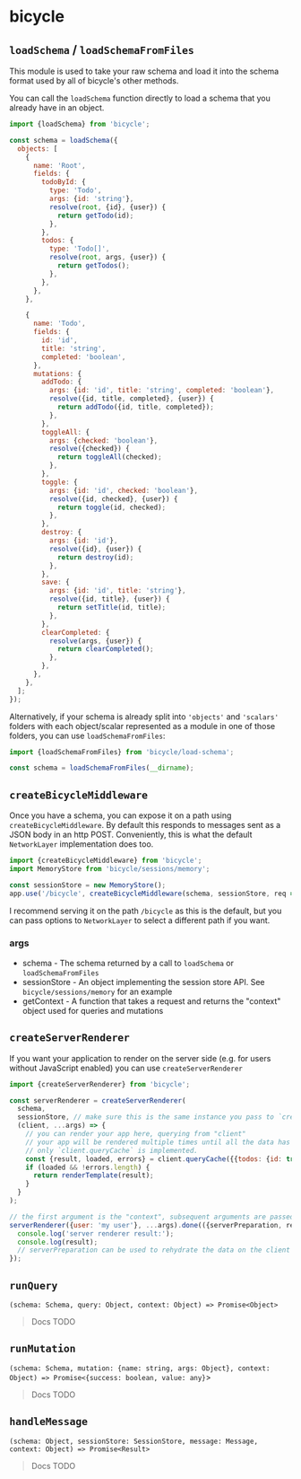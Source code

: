 # bicycle

## `loadSchema` / `loadSchemaFromFiles`

This module is used to take your raw schema and load it into the schema format used by all of bicycle's other methods.

You can call the `loadSchema` function directly to load a schema that you already have in an object.

```js
import {loadSchema} from 'bicycle';

const schema = loadSchema({
  objects: [
    {
      name: 'Root',
      fields: {
        todoById: {
          type: 'Todo',
          args: {id: 'string'},
          resolve(root, {id}, {user}) {
            return getTodo(id);
          },
        },
        todos: {
          type: 'Todo[]',
          resolve(root, args, {user}) {
            return getTodos();
          },
        },
      },
    },

    {
      name: 'Todo',
      fields: {
        id: 'id',
        title: 'string',
        completed: 'boolean',
      },
      mutations: {
        addTodo: {
          args: {id: 'id', title: 'string', completed: 'boolean'},
          resolve({id, title, completed}, {user}) {
            return addTodo({id, title, completed});
          },
        },
        toggleAll: {
          args: {checked: 'boolean'},
          resolve({checked}) {
            return toggleAll(checked);
          },
        },
        toggle: {
          args: {id: 'id', checked: 'boolean'},
          resolve({id, checked}, {user}) {
            return toggle(id, checked);
          },
        },
        destroy: {
          args: {id: 'id'},
          resolve({id}, {user}) {
            return destroy(id);
          },
        },
        save: {
          args: {id: 'id', title: 'string'},
          resolve({id, title}, {user}) {
            return setTitle(id, title);
          },
        },
        clearCompleted: {
          resolve(args, {user}) {
            return clearCompleted();
          },
        },
      },
    },
  ];
});
```

Alternatively, if your schema is already split into `'objects'` and `'scalars'` folders with each object/scalar
represented as a module in one of those folders, you can use `loadSchemaFromFiles`:

```js
import {loadSchemaFromFiles} from 'bicycle/load-schema';

const schema = loadSchemaFromFiles(__dirname);
```

## `createBicycleMiddleware`

Once you have a schema, you can expose it on a path using `createBicycleMiddleware`.  By default this responds to
messages sent as a JSON body in an http POST.  Conveniently, this is what the default `NetworkLayer` implementation
does too.

```js
import {createBicycleMiddleware} from 'bicycle';
import MemoryStore from 'bicycle/sessions/memory';

const sessionStore = new MemoryStore();
app.use('/bicycle', createBicycleMiddleware(schema, sessionStore, req => ({user: req.user})));
```

I recommend serving it on the path `/bicycle` as this is the default, but you can pass options to `NetworkLayer` to
select a different path if you want.

### args

 - schema - The schema returned by a call to `loadSchema` or `loadSchemaFromFiles`
 - sessionStore - An object implementing the session store API.  See `bicycle/sessions/memory` for an example
 - getContext - A function that takes a request and returns the "context" object used for queries and mutations

## `createServerRenderer`

If you want your application to render on the server side (e.g. for users without JavaScript enabled) you can use
`createServerRenderer`

```js
import {createServerRenderer} from 'bicycle';

const serverRenderer = createServerRenderer(
  schema,
  sessionStore, // make sure this is the same instance you pass to `createBicycleMiddleware`
  (client, ...args) => {
    // you can render your app here, querying from "client"
    // your app will be rendered multiple times until all the data has been loaded
    // only `client.queryCache` is implemented.
    const {result, loaded, errors} = client.queryCache({{todos: {id: true, title: true, completed: true}}});
    if (loaded && !errors.length) {
      return renderTemplate(result);
    }
  }
);

// the first argument is the "context", subsequent arguments are passed through to your rendering function.
serverRenderer({user: 'my user'}, ...args).done(({serverPreparation, result}) => {
  console.log('server renderer result:');
  console.log(result);
  // serverPreparation can be used to rehydrate the data on the client
});
```

## `runQuery`

`(schema: Schema, query: Object, context: Object) => Promise<Object>`

> Docs TODO

## `runMutation`

`(schema: Schema, mutation: {name: string, args: Object}, context: Object) => Promise<{success: boolean, value: any}`>

> Docs TODO

## `handleMessage`

`(schema: Object, sessionStore: SessionStore, message: Message, context: Object) => Promise<Result>`

> Docs TODO
